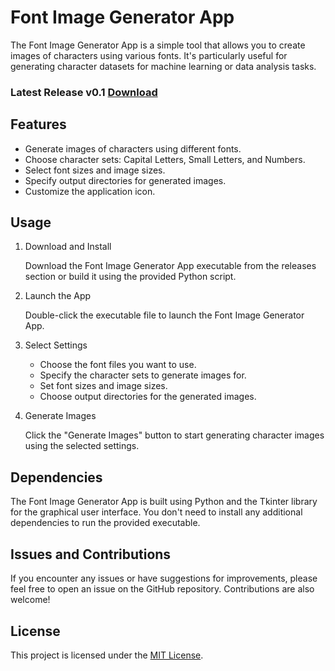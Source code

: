 # Font Image Generator App

The Font Image Generator App is a simple tool that allows you to create images of characters using various fonts. It's particularly useful for generating character datasets for machine learning or data analysis tasks.

### Latest Release v0.1 [Download](https://github.com/Rumit95/Charaters_Generator_App/releases)

## Features

- Generate images of characters using different fonts.
- Choose character sets: Capital Letters, Small Letters, and Numbers.
- Select font sizes and image sizes.
- Specify output directories for generated images.
- Customize the application icon.

## Usage

1. Download and Install

   Download the Font Image Generator App executable from the releases section or build it using the provided Python script.

2. Launch the App

   Double-click the executable file to launch the Font Image Generator App.

3. Select Settings

   - Choose the font files you want to use.
   - Specify the character sets to generate images for.
   - Set font sizes and image sizes.
   - Choose output directories for the generated images.

4. Generate Images

   Click the "Generate Images" button to start generating character images using the selected settings.

## Dependencies

The Font Image Generator App is built using Python and the Tkinter library for the graphical user interface. You don't need to install any additional dependencies to run the provided executable.

## Issues and Contributions

If you encounter any issues or have suggestions for improvements, please feel free to open an issue on the GitHub repository. Contributions are also welcome!

## License

This project is licensed under the [MIT License](LICENSE).
